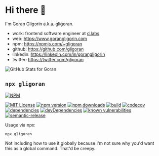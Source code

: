 # Hi there 👋

I'm Goran Gligorin a.k.a. gligoran.

- work: frontend software engineer at [d.labs](https://github.com/dlabs)
- web: https://www.gorangligorin.com
- npm: https://npmjs.com/~gligoran
- github: https://github.com/gligoran
- linkedin: https://linkedin.com/in/gorangligorin
- twitter: https://twitter.com/gligoran

![GitHub Stats for Goran](https://github-readme-stats.vercel.app/api?username=gligoran&theme=dark&show_icons=true)

## `npx gligoran`

[![NPM](https://nodei.co/npm/gligoran.png?downloads=true&stars=true)](https://nodei.co/npm/gligoran/)

[![MIT License](https://img.shields.io/npm/l/gligoran.svg?style=flat)](http://opensource.org/licenses/MIT)
[![npm version](https://img.shields.io/npm/v/gligoran.svg?style=flat)](http://npm.im/gligoran)
[![npm downloads](https://img.shields.io/npm/dt/gligoran.svg?style=flat)](http://npm-stat.com/charts.html?package=gligoran&from=2017-02-08)
[![build](https://img.shields.io/github/workflow/status/gligoran/gligoran/node/main?style=flat)](https://github.com/gligoran/gligoran/actions?query=branch%main+workflow%3Anode)
[![codecov](https://img.shields.io/codecov/c/github/gligoran/gligoran.svg?style=flat)](https://codecov.io/gh/gligoran/gligoran)
[![dependencies](https://img.shields.io/david/gligoran/gligoran.svg?style=flat)](https://david-dm.org/gligoran/gligoran)
[![devDependencies](https://img.shields.io/david/dev/gligoran/gligoran.svg?style=flat)](https://david-dm.org/gligoran/gligoran?type=dev)
[![known vulnerabilities](https://snyk.io/test/github/gligoran/gligoran/badge.svg?targetFile=package.json)](https://snyk.io/test/github/gligoran/gligoran?targetFile=package.json)
[![semantic-release](https://img.shields.io/badge/%20%20%F0%9F%93%A6%F0%9F%9A%80-semantic--release-e10079.svg?style=flat)](https://github.com/semantic-release/semantic-release)

Usage via npx:

```
npx gligoran
```

Not including how to use it globally because I'm not sure why you'd want this as a global command. That'd be creepy.
